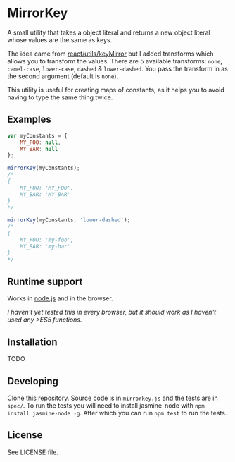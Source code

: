 # MirrorKey

A small utility that takes a object literal and returns a new object literal whose values are the same as keys.

The idea came from [react/utils/keyMirror](https://github.com/facebook/react/blob/master/src/utils/keyMirror.js) but I 
added transforms which allows you to transform the values. There are 5 available transforms: `none`, `camel-case`, 
`lower-case`, `dashed` & `lower-dashed`. You pass the transform in as the second argument (default is `none`),

This utility is useful for creating maps of constants, as it helps you to avoid having to type the same thing twice.

## Examples

```javascript
var myConstants = {
	MY_FOO: null,
	MY_BAR: null
};

mirrorKey(myConstants);
/*
{
	MY_FOO: 'MY_FOO',
	MY_BAR: 'MY_BAR'
}
*/

mirrorKey(myConstants, 'lower-dashed');
/*
{
	MY_FOO: 'my-foo',
	MY_BAR: 'my-bar'
}
*/
```

## Runtime support
Works in [node.js](http://nodejs.org/) and in the browser.

*I haven't yet tested this in every browser, but it should work as I haven't used any >ES5 functions.*

## Installation
TODO

## Developing

Clone this repository. Source code is in `mirrorkey.js` and the tests are in `spec/`. To run the tests you will need to 
install jasmine-node with `npm install jasmine-node -g`. After which you can run `npm test` to run the tests.

## License
See LICENSE file.